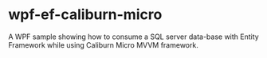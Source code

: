 # wpf-ef-caliburn-micro
A WPF sample showing how to consume a SQL server data-base with Entity Framework while using Caliburn Micro MVVM framework. 
